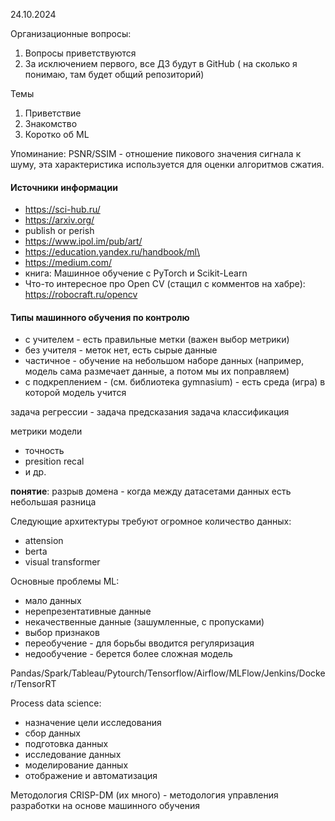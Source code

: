 24.10.2024

Организационные вопросы:
1. Вопросы приветствуются
2. За исключением первого, все ДЗ будут в  GitHub ( на сколько я понимаю, там будет общий репозиторий)


Темы
1. Приветствие
2. Знакомство
3. Коротко об ML

Упоминание: PSNR/SSIM - отношение пикового значения сигнала к шуму, эта характеристика используется для оценки алгоритмов сжатия. 

#### Источники информации
 - https://sci-hub.ru/
 - https://arxiv.org/
 - publish or perish
 - https://www.ipol.im/pub/art/
 - https://education.yandex.ru/handbook/ml\
 - https://medium.com/
 - книга: Машинное обучение с PyTorch и Scikit-Learn
 - Что-то интересное про Open CV (стащил с комментов на хабре): https://robocraft.ru/opencv

#### Типы машинного обучения по контролю
 - с учителем - есть правильные метки (важен выбор метрики)
 - без учителя - меток нет, есть сырые данные
 - частичное - обучение на небольшом наборе данных (например, модель сама размечает данные, а потом мы их поправляем)
 - с подкреплением - (см. библиотека gymnasium) - есть среда (игра) в которой модель учится

задача регрессии - задача предсказания
задача классификация

метрики модели
 - точность
 - presition recal
 - и др.

**понятие**: разрыв домена - когда между датасетами данных есть небольшая разница

Следующие архитектуры требуют огромное количество данных:
 - attension
 - berta
 - visual transformer

Основные проблемы ML:
 - мало данных
 - нерепрезентативные данные
 - некачественные данные (зашумленные, с пропусками)
 - выбор признаков
 - переобучение - для борьбы вводится регуляризация
 - недообучение - берется более сложная модель

Pandas/Spark/Tableau/Pytourch/Tensorflow/Airflow/MLFlow/Jenkins/Docker/TensorRT

Process data science:
 - назначение цели исследования
 - сбор данных
 - подготовка данных
 - исследование данных
 - моделирование данных
 - отображение и автоматизация

Методология CRISP-DM (их много) - методология управления разработки на основе машинного обучения




